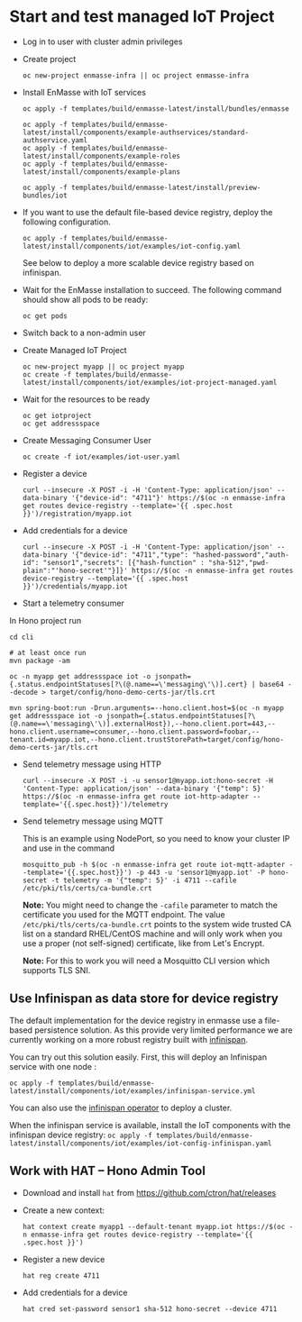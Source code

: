 # Start and test managed IoT Project

* Log in to user with cluster admin privileges
* Create project

  ```
  oc new-project enmasse-infra || oc project enmasse-infra
  ```

* Install EnMasse with IoT services

  ```
  oc apply -f templates/build/enmasse-latest/install/bundles/enmasse
  
  oc apply -f templates/build/enmasse-latest/install/components/example-authservices/standard-authservice.yaml
  oc apply -f templates/build/enmasse-latest/install/components/example-roles
  oc apply -f templates/build/enmasse-latest/install/components/example-plans
  
  oc apply -f templates/build/enmasse-latest/install/preview-bundles/iot
  ```

* If you want to use the default file-based device registry, deploy the following configuration. 

  ```
  oc apply -f templates/build/enmasse-latest/install/components/iot/examples/iot-config.yaml
  ```
  See below to deploy a more scalable device registry based on infinispan.

* Wait for the EnMasse installation to succeed. The following command should show all pods to be ready:

  ```
  oc get pods
  ```

* Switch back to a non-admin user

* Create Managed IoT Project

  ```
  oc new-project myapp || oc project myapp
  oc create -f templates/build/enmasse-latest/install/components/iot/examples/iot-project-managed.yaml
  ```

* Wait for the resources to be ready

  ```
  oc get iotproject
  oc get addressspace
  ```

* Create Messaging Consumer User

  ```
  oc create -f iot/examples/iot-user.yaml
  ```

* Register a device

  ```
  curl --insecure -X POST -i -H 'Content-Type: application/json' --data-binary '{"device-id": "4711"}' https://$(oc -n enmasse-infra get routes device-registry --template='{{ .spec.host }}')/registration/myapp.iot
  ```

* Add credentials for a device

  ```
  curl --insecure -X POST -i -H 'Content-Type: application/json' --data-binary '{"device-id": "4711","type": "hashed-password","auth-id": "sensor1","secrets": [{"hash-function" : "sha-512","pwd-plain":"'hono-secret'"}]}' https://$(oc -n enmasse-infra get routes device-registry --template='{{ .spec.host }}')/credentials/myapp.iot
  ```

* Start a telemetry consumer

In Hono project run

  ```
  cd cli
  
  # at least once run
  mvn package -am

  oc -n myapp get addressspace iot -o jsonpath={.status.endpointStatuses[?\(@.name==\'messaging\'\)].cert} | base64 --decode > target/config/hono-demo-certs-jar/tls.crt

  mvn spring-boot:run -Drun.arguments=--hono.client.host=$(oc -n myapp get addressspace iot -o jsonpath={.status.endpointStatuses[?\(@.name==\'messaging\'\)].externalHost}),--hono.client.port=443,--hono.client.username=consumer,--hono.client.password=foobar,--tenant.id=myapp.iot,--hono.client.trustStorePath=target/config/hono-demo-certs-jar/tls.crt
  ```

* Send telemetry message using HTTP

  ```
  curl --insecure -X POST -i -u sensor1@myapp.iot:hono-secret -H 'Content-Type: application/json' --data-binary '{"temp": 5}' https://$(oc -n enmasse-infra get route iot-http-adapter --template='{{.spec.host}}')/telemetry
  ```

* Send telemetry message using MQTT

  This is an example using NodePort, so you need to know your cluster IP and use in the command

  ```
  mosquitto_pub -h $(oc -n enmasse-infra get route iot-mqtt-adapter --template='{{.spec.host}}') -p 443 -u 'sensor1@myapp.iot' -P hono-secret -t telemetry -m '{"temp": 5}' -i 4711 --cafile /etc/pki/tls/certs/ca-bundle.crt
  ```

  **Note:** You might need to change the `-cafile` parameter to match the certificate you used for the MQTT endpoint. The value `/etc/pki/tls/certs/ca-bundle.crt` points to the system wide
            trusted CA list on a standard RHEL/CentOS machine and will only work when you use a proper (not self-signed) certificate, like from Let's Encrypt.

  **Note:** For this to work you will need a Mosquitto CLI version which supports TLS SNI.

## Use Infinispan as data store for device registry

The default implementation for the device registry in enmasse use a file-based persistence solution. 
As this provide very limited performance we are currently working on a more robust registry built with [infinispan](https://infinispan.org/).

You can try out this solution easily. First, this will deploy an Infinispan service with one node :
  ```
  oc apply -f templates/build/enmasse-latest/install/components/iot/examples/infinispan-service.yml
  ```
  You can also use the [infinispan operator](https://github.com/infinispan/infinispan-operator) to deploy a cluster.
  
  When the infinispan service is available, install the IoT components with the infinispan device registry:
    ```
    oc apply -f templates/build/enmasse-latest/install/components/iot/examples/iot-config-infinispan.yaml
    ```

## Work with HAT – Hono Admin Tool

* Download and install `hat` from https://github.com/ctron/hat/releases
* Create a new context:

  ```
  hat context create myapp1 --default-tenant myapp.iot https://$(oc -n enmasse-infra get routes device-registry --template='{{ .spec.host }}')
  ```

* Register a new device

  ```
  hat reg create 4711
  ```

* Add credentials for a device

  ```
  hat cred set-password sensor1 sha-512 hono-secret --device 4711
  ```

